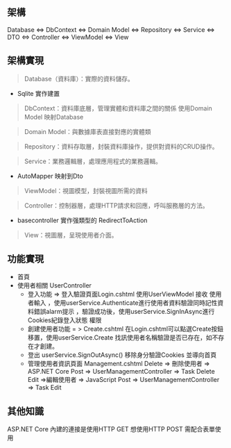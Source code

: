 ## 架構 
Database <=> DbContext  <=> Domain Model  <=> Repository <=> Service <=> DTO <=> Controller <=> ViewModel <=> View

## 架構實現
>Database（資料庫）：實際的資料儲存。   
- Sqlite 實作建置

>DbContext：資料庫底層，管理實體和資料庫之間的關係
 使用Domain Model 映射Database  

>Domain Model：與數據庫表直接對應的實體類   

>Repository：資料存取層，封裝資料庫操作，提供對資料的CRUD操作。

>Service：業務邏輯層，處理應用程式的業務邏輯。  
 - AutoMapper 映射到Dto
>ViewModel：視圖模型，封裝視圖所需的資料

>Controller：控制器層，處理HTTP請求和回應，呼叫服務層的方法。
 - basecontroller 實作强類型的 RedirectToAction
  
>View：視圖層，呈現使用者介面。

## 功能實現
- 首頁
- 使用者相關 UserController  
  - 登入功能 => 登入驗證頁面Login.cshtml
  使用UserViewModel 接收 使用者輸入  ，使用userService.Authenticate進行使用者資料驗證同時記性資料錯誤alarm提示
  ，驗證成功後，使用userService.SignInAsync進行Cookies紀錄登入狀態 權限  
  - 創建使用者功能 = > Create.cshtml   在Login.cshtml可以點選Create按鈕移置，使用userService.Create 找訊使用者名稱驗證是否已存在，如不存在才創建。 
  - 登出 userService.SignOutAsync() 移除身分驗證Cookies 並導向首頁
  - 管理使用者資訊頁面  Management.cshtml
Delete => 刪除使用者 =>  ASP.NET Core Post => UserManagementController => Task<IActionResult> Delete  
Edit =>編輯使用者 =>  JavaScript Post => UserManagementController => Task<IActionResult> Edit  

## 其他知識
ASP.NET Core 內建的連接是使用HTTP GET 想使用HTTP POST 需配合表單使用
